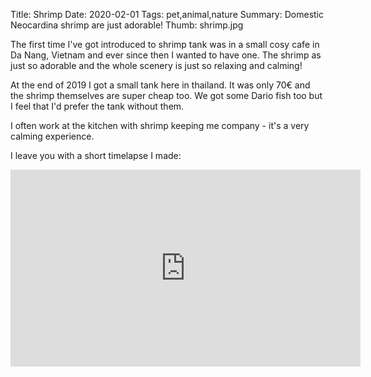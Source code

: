 Title: Shrimp
Date: 2020-02-01
Tags: pet,animal,nature
Summary: Domestic Neocardina shrimp are just adorable!
Thumb: shrimp.jpg

The first time I've got introduced to shrimp tank was in a small cosy cafe in Da Nang, Vietnam and ever since then I wanted to have one. The shrimp as just so adorable and the whole scenery is just so relaxing and calming!

At the end of 2019 I got a small tank here in thailand. It was only 70€ and the shrimp themselves are super cheap too. We got some Dario fish too but I feel that I'd prefer the tank without them. 

I often work at the kitchen with shrimp keeping me company - it's a very calming experience.

I leave you with a short timelapse I made:

<iframe width="560" height="315" src="https://www.youtube.com/embed/zyBWDZ2jxSQ" frameborder="0" allow="accelerometer; autoplay; encrypted-media; gyroscope; picture-in-picture" allowfullscreen></iframe>

